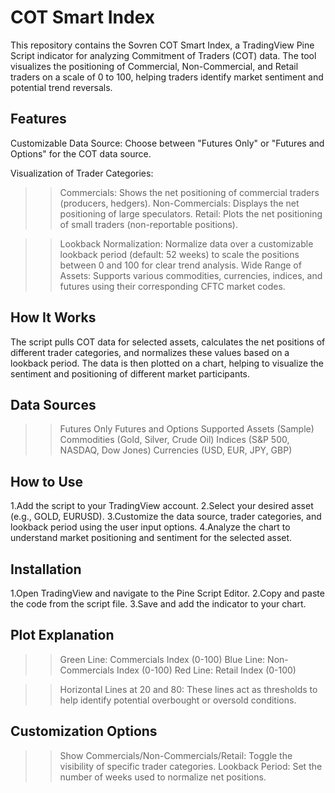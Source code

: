 # COT Smart Index
This repository contains the Sovren COT Smart Index, a TradingView Pine Script indicator for analyzing Commitment of Traders (COT) data. The tool visualizes the positioning of Commercial, Non-Commercial, and Retail traders on a scale of 0 to 100, helping traders identify market sentiment and potential trend reversals.

## Features
Customizable Data Source: Choose between "Futures Only" or "Futures and Options" for the COT data source.

Visualization of Trader Categories:

>> Commercials: Shows the net positioning of commercial traders (producers, hedgers).
>> Non-Commercials: Displays the net positioning of large speculators.
>> Retail: Plots the net positioning of small traders (non-reportable positions).

>> Lookback Normalization: Normalize data over a customizable lookback period (default: 52 weeks) to scale the positions between 0 and 100 for clear trend analysis.
>> Wide Range of Assets: Supports various commodities, currencies, indices, and futures using their corresponding CFTC market codes.

## How It Works
The script pulls COT data for selected assets, calculates the net positions of different trader categories, and normalizes these values based on a lookback period. The data is then plotted on a chart, helping to visualize the sentiment and positioning of different market participants.

## Data Sources
>> Futures Only
>> Futures and Options
>> Supported Assets (Sample)
>> Commodities (Gold, Silver, Crude Oil)
>> Indices (S&P 500, NASDAQ, Dow Jones)
>> Currencies (USD, EUR, JPY, GBP)

## How to Use
1.Add the script to your TradingView account.
2.Select your desired asset (e.g., GOLD, EURUSD).
3.Customize the data source, trader categories, and lookback period using the user input options.
4.Analyze the chart to understand market positioning and sentiment for the selected asset.

## Installation
1.Open TradingView and navigate to the Pine Script Editor.
2.Copy and paste the code from the script file.
3.Save and add the indicator to your chart.

## Plot Explanation
>> Green Line: Commercials Index (0-100)
>> Blue Line: Non-Commercials Index (0-100)
>> Red Line: Retail Index (0-100)

>> Horizontal Lines at 20 and 80: These lines act as thresholds to help identify potential overbought or oversold conditions.

## Customization Options
>> Show Commercials/Non-Commercials/Retail: Toggle the visibility of specific trader categories.
>> Lookback Period: Set the number of weeks used to normalize net positions.

